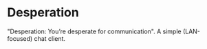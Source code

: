 # Desperation
"Desperation: You’re desperate for communication". A simple (LAN-focused) chat client.
